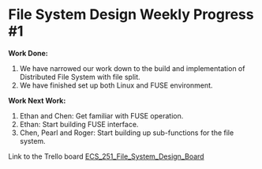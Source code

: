 ﻿# File System Design Weekly Progress #1

**Work Done:**
1. We have narrowed our work down to the build and implementation of Distributed File System with file split.
2. We have finished set up both Linux and FUSE environment.

**Work Next Work:**
1. Ethan and Chen: Get familiar with FUSE operation.
2. Ethan: Start building FUSE  interface.
3. Chen, Pearl and Roger: Start building up sub-functions for the file system.  

Link to the Trello board [ECS_251_File_System_Design_Board](https://trello.com/b/ZmnCbDge/ecs251filesystemdesign)
